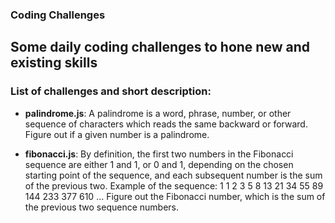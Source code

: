 ### Coding Challenges

## Some daily coding challenges to hone new and existing skills

### List of challenges and short description:

- **palindrome.js**:  A palindrome is a word, phrase, number, or other sequence of characters which reads the same backward or forward. Figure out if a given number is a palindrome.

- **fibonacci.js**:  By definition, the first two numbers in the Fibonacci sequence are either 1 and 1, or 0 and 1, depending on the chosen starting point of the sequence, and each subsequent number is the sum of the previous two. Example of the sequence: 1 1 2 3 5 8 13 21 34 55 89 144 233 377 610 … Figure out the Fibonacci number, which is the sum of the previous two sequence numbers.
